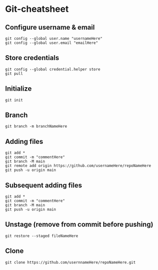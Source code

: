 # Git-cheatsheet

## Configure username & email
```
git config --global user.name "usernameHere"
git config --global user.email "emailHere"
```

## Store credentials
```
git config --global credential.helper store
git pull
```

## Initialize
```
git init
```

## Branch
```
git branch -m branchNameHere
```

## Adding files
```
git add *
git commit -m "commentHere"
git branch -M main
git remote add origin https://github.com/usernameHere/repoNameHere
git push -u origin main
```

## Subsequent adding files
```
git add *
git commit -m "commentHere"
git branch -M main
git push -u origin main
```

## Unstage (remove from commit before pushing)
```
git restore --staged fileNameHere
```

## Clone
```
git clone https://github.com/usernnameHere/repoNameHere.git
```
